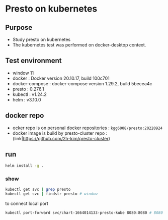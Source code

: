 # Presto on kubernetes

## Purpose
- Study presto on kubernetes
- The kubernetes test was performed on docker-desktop context.

## Test environment
- window 11
- docker : Docker version 20.10.17, build 100c701
- docker-compose : docker-compose version 1.29.2, build 5becea4c
- presto : 0.276.1
- kubectl : v1.24.2
- helm : v3.10.0

## docker repo
- ocker repo is on personal docker repositories : `kgg6008/presto:20220924`
- docker image is build by presto-cluster repo : (link|https://github.com/2h-kim/presto-cluster)

## run
```bash
helm install -g .
```

### show
```bash
kubectl get svc | grep presto 
kubectl get svc | findstr presto # window
```
to connect local port
```bash
kubectl port-forward svc/chart-1664014133-presto-kube 8080:8080 # 8080 to 8080
```